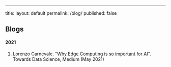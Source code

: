 ---
title:
layout: default
permalink: /blog/
published: false

## Blogs

#### 2021
1. Lorenzo Carnevale. "[Why Edge Computing is so important for AI](https://towardsdatascience.com/why-edge-computing-is-so-important-for-ai-e4695d4e7960?sk=bbcdf4e0a8820f4e458e36debc8a7bba)". Towards Data Science, Medium (May 2021)